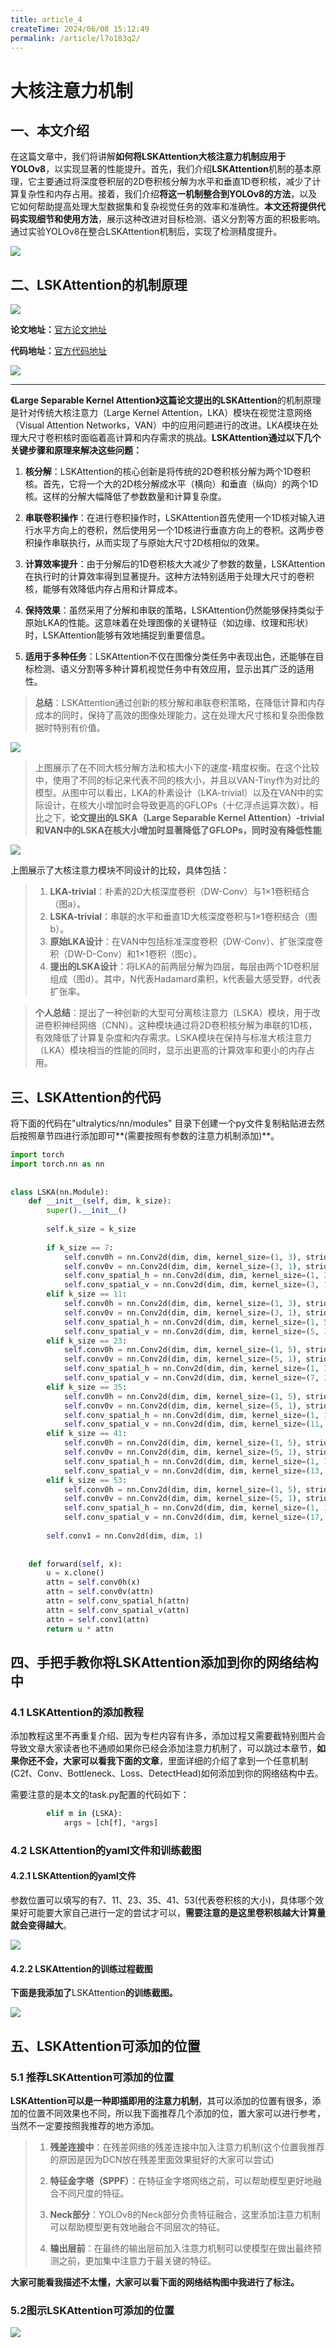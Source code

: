 ```yaml
---
title: article_4
createTime: 2024/06/08 15:12:49
permalink: /article/l7o183q2/
---
```

# **大核注意力机制**

一、本文介绍 
-------

在这篇文章中，我们将讲解**如何将LSKAttention大核注意力机制应用于YOLOv8**，以实现显著的性能提升。首先，我们介绍**LSKAttention**机制的基本原理，它主要通过将深度卷积层的2D卷积核分解为水平和垂直1D卷积核，减少了计算复杂性和内存占用。接着，我们介绍**将这一机制整合到YOLOv8的方法**，以及它如何帮助提高处理大型数据集和复杂视觉任务的效率和准确性。**本文还将提供代码实现细节和使用方法**，展示这种改进对目标检测、语义分割等方面的积极影响。通过实验YOLOv8在整合LSKAttention机制后，实现了检测精度提升。

![](https://yangyang666.oss-cn-chengdu.aliyuncs.com/typoraImages/4b39eeb20ce74c5fabed0b9569690441.png)

二、LSKAttention的机制原理 
--------------------

![](https://yangyang666.oss-cn-chengdu.aliyuncs.com/typoraImages/c9a46a0bb241421ba8315e921fe5bfba.png)

**论文地址：**[官方论文地址](https://arxiv.org/pdf/2309.01439.pdf "官方论文地址")

**代码地址：**[官方代码地址](https://github.com/StevenLauHKHK/Large-Separable-Kernel-Attention "官方代码地址")

![](https://yangyang666.oss-cn-chengdu.aliyuncs.com/typoraImages/b5b4bb706d524863929cbd72ad7cbbb0.png)

* * *

**《Large Separable Kernel Attention》**这篇论文提出的**LSKAttention**的机制原理是针对传统大核注意力（Large Kernel Attention，LKA）模块在视觉注意网络（Visual Attention Networks，VAN）中的应用问题进行的改进。LKA模块在处理大尺寸卷积核时面临着高计算和内存需求的挑战。**LSKAttention通过以下几个关键步骤和原理来解决这些问题：**

1.  **核分解**：LSKAttention的核心创新是将传统的2D卷积核分解为两个1D卷积核。首先，它将一个大的2D核分解成水平（横向）和垂直（纵向）的两个1D核。这样的分解大幅降低了参数数量和计算复杂度。
    
2.  **串联卷积操作**：在进行卷积操作时，LSKAttention首先使用一个1D核对输入进行水平方向上的卷积，然后使用另一个1D核进行垂直方向上的卷积。这两步卷积操作串联执行，从而实现了与原始大尺寸2D核相似的效果。
    
3.  **计算效率提升**：由于分解后的1D卷积核大大减少了参数的数量，LSKAttention在执行时的计算效率得到显著提升。这种方法特别适用于处理大尺寸的卷积核，能够有效降低内存占用和计算成本。
    
4.  **保持效果**：虽然采用了分解和串联的策略，LSKAttention仍然能够保持类似于原始LKA的性能。这意味着在处理图像的关键特征（如边缘、纹理和形状）时，LSKAttention能够有效地捕捉到重要信息。
    
5.  **适用于多种任务**：LSKAttention不仅在图像分类任务中表现出色，还能够在目标检测、语义分割等多种计算机视觉任务中有效应用，显示出其广泛的适用性。
    

> **总结**：LSKAttention通过创新的核分解和串联卷积策略，在降低计算和内存成本的同时，保持了高效的图像处理能力，这在处理大尺寸核和复杂图像数据时特别有价值。

![](https://yangyang666.oss-cn-chengdu.aliyuncs.com/typoraImages/83df29a950b1454792cdb429089a126c.png)

> 上图展示了在不同大核分解方法和核大小下的速度-精度权衡。在这个比较中，使用了不同的标记来代表不同的核大小，并且以VAN-Tiny作为对比的模型。从图中可以看出，LKA的朴素设计（LKA-trivial）以及在VAN中的实际设计，在核大小增加时会导致更高的GFLOPs（十亿浮点运算次数）。相比之下，**论文提出的LSKA（Large Separable Kernel Attention）-trivial和VAN中的LSKA在核大小增加时显著降低了GFLOPs，同时没有降低性能** 

![](https://yangyang666.oss-cn-chengdu.aliyuncs.com/typoraImages/113cbde4e88d482f950d71a34c95cd69.png)

上图展示了大核注意力模块不同设计的比较，具体包括：

> 1.  **LKA-trivial**：朴素的2D大核深度卷积（DW-Conv）与1×1卷积结合（图a）。
> 2.  **LSKA-trivial**：串联的水平和垂直1D大核深度卷积与1×1卷积结合（图b）。
> 3.  **原始LKA设计**：在VAN中包括标准深度卷积（DW-Conv）、扩张深度卷积（DW-D-Conv）和1×1卷积（图c）。
> 4.  **提出的LSKA设计**：将LKA的前两层分解为四层，每层由两个1D卷积层组成（图d）。其中，N代表Hadamard乘积，k代表最大感受野，d代表扩张率​​。

> **个人总结**：提出了一种创新的大型可分离核注意力（LSKA）模块，用于改进卷积神经网络（CNN）。这种模块通过将2D卷积核分解为串联的1D核，有效降低了计算复杂度和内存需求。LSKA模块在保持与标准大核注意力（LKA）模块相当的性能的同时，显示出更高的计算效率和更小的内存占用。

三、LSKAttention的代码
-----------------

将下面的代码在"ultralytics/nn/modules" 目录下创建一个py文件复制粘贴进去然后按照章节四进行添加即可**(需要按照有参数的注意力机制添加)**。

```python
import torch
import torch.nn as nn
 
 
class LSKA(nn.Module):
    def __init__(self, dim, k_size):
        super().__init__()
 
        self.k_size = k_size
 
        if k_size == 7:
            self.conv0h = nn.Conv2d(dim, dim, kernel_size=(1, 3), stride=(1,1), padding=(0,(3-1)//2), groups=dim)
            self.conv0v = nn.Conv2d(dim, dim, kernel_size=(3, 1), stride=(1,1), padding=((3-1)//2,0), groups=dim)
            self.conv_spatial_h = nn.Conv2d(dim, dim, kernel_size=(1, 3), stride=(1,1), padding=(0,2), groups=dim, dilation=2)
            self.conv_spatial_v = nn.Conv2d(dim, dim, kernel_size=(3, 1), stride=(1,1), padding=(2,0), groups=dim, dilation=2)
        elif k_size == 11:
            self.conv0h = nn.Conv2d(dim, dim, kernel_size=(1, 3), stride=(1,1), padding=(0,(3-1)//2), groups=dim)
            self.conv0v = nn.Conv2d(dim, dim, kernel_size=(3, 1), stride=(1,1), padding=((3-1)//2,0), groups=dim)
            self.conv_spatial_h = nn.Conv2d(dim, dim, kernel_size=(1, 5), stride=(1,1), padding=(0,4), groups=dim, dilation=2)
            self.conv_spatial_v = nn.Conv2d(dim, dim, kernel_size=(5, 1), stride=(1,1), padding=(4,0), groups=dim, dilation=2)
        elif k_size == 23:
            self.conv0h = nn.Conv2d(dim, dim, kernel_size=(1, 5), stride=(1,1), padding=(0,(5-1)//2), groups=dim)
            self.conv0v = nn.Conv2d(dim, dim, kernel_size=(5, 1), stride=(1,1), padding=((5-1)//2,0), groups=dim)
            self.conv_spatial_h = nn.Conv2d(dim, dim, kernel_size=(1, 7), stride=(1,1), padding=(0,9), groups=dim, dilation=3)
            self.conv_spatial_v = nn.Conv2d(dim, dim, kernel_size=(7, 1), stride=(1,1), padding=(9,0), groups=dim, dilation=3)
        elif k_size == 35:
            self.conv0h = nn.Conv2d(dim, dim, kernel_size=(1, 5), stride=(1,1), padding=(0,(5-1)//2), groups=dim)
            self.conv0v = nn.Conv2d(dim, dim, kernel_size=(5, 1), stride=(1,1), padding=((5-1)//2,0), groups=dim)
            self.conv_spatial_h = nn.Conv2d(dim, dim, kernel_size=(1, 11), stride=(1,1), padding=(0,15), groups=dim, dilation=3)
            self.conv_spatial_v = nn.Conv2d(dim, dim, kernel_size=(11, 1), stride=(1,1), padding=(15,0), groups=dim, dilation=3)
        elif k_size == 41:
            self.conv0h = nn.Conv2d(dim, dim, kernel_size=(1, 5), stride=(1,1), padding=(0,(5-1)//2), groups=dim)
            self.conv0v = nn.Conv2d(dim, dim, kernel_size=(5, 1), stride=(1,1), padding=((5-1)//2,0), groups=dim)
            self.conv_spatial_h = nn.Conv2d(dim, dim, kernel_size=(1, 13), stride=(1,1), padding=(0,18), groups=dim, dilation=3)
            self.conv_spatial_v = nn.Conv2d(dim, dim, kernel_size=(13, 1), stride=(1,1), padding=(18,0), groups=dim, dilation=3)
        elif k_size == 53:
            self.conv0h = nn.Conv2d(dim, dim, kernel_size=(1, 5), stride=(1,1), padding=(0,(5-1)//2), groups=dim)
            self.conv0v = nn.Conv2d(dim, dim, kernel_size=(5, 1), stride=(1,1), padding=((5-1)//2,0), groups=dim)
            self.conv_spatial_h = nn.Conv2d(dim, dim, kernel_size=(1, 17), stride=(1,1), padding=(0,24), groups=dim, dilation=3)
            self.conv_spatial_v = nn.Conv2d(dim, dim, kernel_size=(17, 1), stride=(1,1), padding=(24,0), groups=dim, dilation=3)
 
        self.conv1 = nn.Conv2d(dim, dim, 1)
 
 
    def forward(self, x):
        u = x.clone()
        attn = self.conv0h(x)
        attn = self.conv0v(attn)
        attn = self.conv_spatial_h(attn)
        attn = self.conv_spatial_v(attn)
        attn = self.conv1(attn)
        return u * attn
```

四、手把手教你将LSKAttention添加到你的网络结构中
------------------------------

### 4.1 LSKAttention的添加教程

添加教程这里不再重复介绍、因为专栏内容有许多，添加过程又需要截特别图片会导致文章大家读者也不通顺如果你已经会添加注意力机制了，可以跳过本章节，**如果你还不会，大家可以看我下面的文章**，里面详细的介绍了拿到一个任意机制(C2f、Conv、Bottleneck、Loss、DetectHead)如何添加到你的网络结构中去。

需要注意的是本文的task.py配置的代码如下：

```python
        elif m in {LSKA}:
            args = [ch[f], *args]
```

### 4.2 LSKAttention的yaml文件和训练截图

#### 4.2.1 LSKAttention的yaml文件

参数位置可以填写的有7、11、23、35、41、53(代表卷积核的大小)，具体哪个效果好可能要大家自己进行一定的尝试才可以，**需要注意的是这里卷积核越大计算量就会变得越大**。

![](https://yangyang666.oss-cn-chengdu.aliyuncs.com/typoraImages/514c19c651104fbf9d187ca803aea5d4.png)



#### 4.2.2 LSKAttention的训练过程截图 

**下面是我添加了**LSKAttention**的训练截图。**

![](https://yangyang666.oss-cn-chengdu.aliyuncs.com/typoraImages/c9ec05024d134f42b8e7eb9d0f3ba225.png)



五、LSKAttention可添加的位置
--------------------

### 5.1 推荐LSKAttention可添加的位置 

**LSKAttention可以是一种即插即用的注意力机制**，其可以添加的位置有很多，添加的位置不同效果也不同，所以我下面推荐几个添加的位，置大家可以进行参考，当然不一定要按照我推荐的地方添加。

> 1.  **残差连接中**：在残差网络的残差连接中加入注意力机制(这个位置我推荐的原因是因为DCN放在残差里面效果挺好的大家可以尝试)
>     
> 2.  **特征金字塔（SPPF）**：在特征金字塔网络之前，可以帮助模型更好地融合不同尺度的特征。
>     
> 3.  **Neck部分**：YOLOv8的Neck部分负责特征融合，这里添加注意力机制可以帮助模型更有效地融合不同层次的特征。
>     
> 4.  **输出层前**：在最终的输出层前加入注意力机制可以使模型在做出最终预测之前，更加集中注意力于最关键的特征。
>     

**大家可能看我描述不太懂，大家可以看下面的网络结构图中我进行了标注。**

### **5.2图示**LSKAttention**可添加的位置** 

![](https://yangyang666.oss-cn-chengdu.aliyuncs.com/typoraImages/3efa1bc815b6491db9c4fba4b986936b.png)


